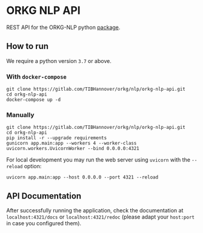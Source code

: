 # ORKG NLP API

REST API for the ORKG-NLP python [package](https://orkg-nlp-pypi.readthedocs.io/en/latest/).

## How to run

We require a python version `3.7` or above.

### With ``docker-compose``
```commandline
git clone https://gitlab.com/TIBHannover/orkg/nlp/orkg-nlp-api.git
cd orkg-nlp-api
docker-compose up -d
```

### Manually
```commandline
git clone https://gitlab.com/TIBHannover/orkg/nlp/orkg-nlp-api.git
cd orkg-nlp-api
pip install -r --upgrade requirements
gunicorn app.main:app --workers 4 --worker-class uvicorn.workers.UvicornWorker --bind 0.0.0.0:4321
```
For local development you may run the web server using ``uvicorn`` with the ``--reload`` option:

```commandline
uvicorn app.main:app --host 0.0.0.0 --port 4321 --reload
```

## API Documentation
After successfully running the application, check the documentation at `localhost:4321/docs`
or `localhost:4321/redoc` (please adapt your `host:port` in case you configured them).
